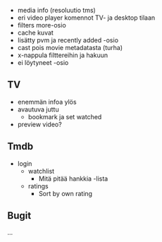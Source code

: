 - media info (resoluutio tms)
- eri video player komennot TV- ja desktop tilaan
- filters more-osio
- cache kuvat
- lisätty pvm ja recently added -osio
- cast pois movie metadatasta (turha)
- x-nappula filttereihin ja hakuun
- ei löytyneet -osio

## TV
- enemmän infoa ylös
- avautuva juttu
    - bookmark ja set watched
- preview video?

## Tmdb
- login
    - watchlist
        - Mitä pitää hankkia -lista
    - ratings
        - Sort by own rating

## Bugit
...